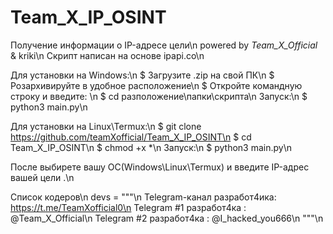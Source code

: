 # Team_X_IP_OSINT
Получение информации о IP-адресе цели\n
powered by _Team_X_Official_ & kriki\n
Скрипт написан на основе ipapi.co\n

Для установки на Windows:\n
$ Загрузите .zip на свой ПК\n
$ Розархивируйте в удобное расположение\n
$ Откройте командную строку и введите: \n
$ cd разположение\папки\скрипта\n
Запуск:\n
$ python3 main.py\n


Для установки на Linux\Termux:\n
$ git clone https://github.com/teamXofficial/Team_X_IP_OSINT\n
$ cd Team_X_IP_OSINT\n
$ chmod +x *\n
Запуск:\n
$ python3 main.py\n

После выбирете вашу ОС(Windows\Linux\Termux) и введите IP-адрес вашей цели .\n

Список кодеров\n
devs = """\n
Telegram-канал разработ4ика: https://t.me/TeamXofficial0\n
Telegram #1 разработ4ка : @Team_X_Official\n
Telegram #2 разработ4ка : @I_hacked_you666\n
"""\n


